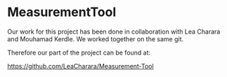 # MeasurementTool


Our work for this project has been done in collaboration with Lea Charara and Mouhamad Kerdle.
We worked together on the same git.

Therefore our part of the project can be found at: 

https://github.com/LeaCharara/Measurement-Tool
